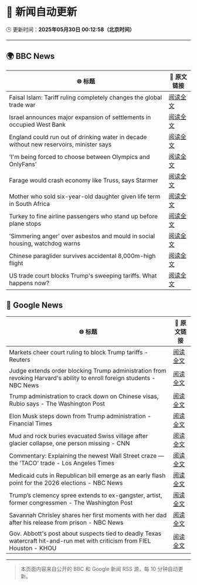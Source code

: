 # 🧠 新闻自动更新

🕒 更新时间：**2025年05月30日 00:12:58（北京时间）**

---

## 🌍 BBC News

| 🌐 标题 | 🔗 原文链接 |
|--------|-------------|
| Faisal Islam: Tariff ruling completely changes the global trade war | [阅读全文](https://www.bbc.com/news/articles/cx2epx15pj2o) |
| Israel announces major expansion of settlements in occupied West Bank | [阅读全文](https://www.bbc.com/news/articles/c1j5954edlno) |
| England could run out of drinking water in decade without new reservoirs, minister says | [阅读全文](https://www.bbc.com/news/articles/cy8dv6l2jlzo) |
| 'I'm being forced to choose between Olympics and OnlyFans' | [阅读全文](https://www.bbc.com/sport/rowing/articles/c0715154kmeo) |
| Farage would crash economy like Truss, says Starmer | [阅读全文](https://www.bbc.com/news/articles/cp3n4zwq6v9o) |
| Mother who sold six-year-old daughter given life term in South Africa | [阅读全文](https://www.bbc.com/news/articles/cj93yvr3n1xo) |
| Turkey to fine airline passengers who stand up before plane stops | [阅读全文](https://www.bbc.com/news/articles/cgle6gg9z6yo) |
| 'Simmering anger' over asbestos and mould in social housing, watchdog warns | [阅读全文](https://www.bbc.com/news/articles/cvg5q583glqo) |
| Chinese paraglider survives accidental 8,000m-high flight | [阅读全文](https://www.bbc.com/news/articles/cm238175gzyo) |
| US trade court blocks Trump's sweeping tariffs. What happens now? | [阅读全文](https://www.bbc.com/news/articles/c8xgdj9kyero) |

## 📰 Google News

| 🌐 标题 | 🔗 原文链接 |
|--------|-------------|
| Markets cheer court ruling to block Trump tariffs - Reuters | [阅读全文](https://news.google.com/rss/articles/CBMinAFBVV95cUxQbm5Zdm5RMjhhWUdFbWtWdkNqUTljRVFYc09keG5laTBjRVR6ODhMV3lzb3hPMlE5QnpFanVERTVtUEJ0cFRKUFVSbUE5d1RLanNkV0ZQcUlocUlnU2k0cjdrYVk0bk5tbURjQUcwQ0xCUUdYZE5XemRHUXk0amE5N19Ga2cwVHY3OUY0dnlTUjhwUl9IWDVnRnhTM1E?oc=5) |
| Judge extends order blocking Trump administration from revoking Harvard's ability to enroll foreign students - NBC News | [阅读全文](https://news.google.com/rss/articles/CBMiugFBVV95cUxQVmdoclFPQlhwdU9qUF9wRUZIY3RSSmFQT25GUUx1bUtxWjBBSVZMSk01Qzc1ckJfMHdXUXg5dHVqN3pjdko5clJBcmswazNsb3RIWFdBeHNBRTZvOVpzT0d0SzFid0s5V2Jvc3Utckl2NUZzbEpneXJqZlJ6WHIyZHNmUWx0b3MtUG01bUs2MHRrdlVRMFg4bDJ4NUt1NUtLWk15SnNsT2RfbVdhTF82QllIQzl5cHBVX1HSAVZBVV95cUxQSWZNaXVyOXlWbDhzNFU5bEhRMU5xYmZHTXloWkxQWTVTdDJjNDZSQUdhdmp6ZHhLYUtrdUJfMTR3VzZtVUotUVBHenlFQkZaN29iX25SUQ?oc=5) |
| Trump administration to crack down on Chinese visas, Rubio says - The Washington Post | [阅读全文](https://news.google.com/rss/articles/CBMilgFBVV95cUxNUVR1bmZOZmV1Wm53Mmpvd1BybXlPeUtCVUJkc1RkUlJDUmFTLXJGSXl2TktscW95OF9jR0tLUE5JWGJxakxBbGgwWlFnV2gxdGpsaENocjlsQzdCS3RpdWQ5cERTZWtNNHVJaEQ1MDc0c2sxT2hick0ycHYybFR5UFJoU0puVFQxeE9tLXpwUHVyQ1lEa1E?oc=5) |
| Elon Musk steps down from Trump administration - Financial Times | [阅读全文](https://news.google.com/rss/articles/CBMicEFVX3lxTE9HTWR4WE5oWkl4Q0NYU3IxTHJ1R21xMW5vUHVDQVpwUVZacnVCU2M4bUtxOTdCWHV0MDJ5LUw0QnlxZjVWUkcwcERGQXd3Vjhudm84a3k4Y2lQN3NBbDRwcTFyU2dobkRXMU1SZ3MwNlY?oc=5) |
| Mud and rock buries evacuated Swiss village after glacier collapse, one person missing - CNN | [阅读全文](https://news.google.com/rss/articles/CBMikAFBVV95cUxQYmltc091ejlCOXlralBrTnFVQXpUbV84a1ROQi1FMDBieERNVEdDTm94MnFfcy1oU0E0aWhCTWFFOW1hSjRKU1Q5UHcyRkY3UHFGZ2E3dmxCOVptQVdCejF4SHdsS3FTM0pXZTE1N1ZfM1ZMLUNyeTROV3FpcG1UVDNLVWt6T3NvSHQtbXFUNkjSAZYBQVVfeXFMTk1TbDE4ZGlPVHFNOWhXZ0FiWlNqLXhBQ21YS3YycmZ4ZmdsRmkwbjROLTdVSmVwQjNnbFl1Y0J3dGptU3JZSzJiTWxoNWkzWnRuV25nN2tTcXBzZ1pVQ1BYcVlmbVV0VjBFMVZwYTR0OG5oRlBQQ3FlUTRrVHl5V2hLZWRFMHVIQkhIN3JTcTA5bTNUcTFB?oc=5) |
| Commentary: Explaining the newest Wall Street craze — the 'TACO' trade - Los Angeles Times | [阅读全文](https://news.google.com/rss/articles/CBMipwFBVV95cUxQalNiZXJ1YlBONThEdWhfSzdOOUFqOXNpcVA2VEFkNVBzdzJLYjd6dFZEamdTbGE5U0l6SmpuS3ExVl9PdS1BZVJTcDVYMllmVEtvVHNVQ1BXaXM0WGNNTjFCaHdhOHdUdWduaEJCVlcxS0czU0JielJ6dkRuTnZ4YVN1ekRXME5aM2xCbFRxZkwyYXY0QXRjTTZXcnRna25jZHN0NG9DRQ?oc=5) |
| Medicaid cuts in Republican bill emerge as an early flash point for the 2026 elections - NBC News | [阅读全文](https://news.google.com/rss/articles/CBMiwwFBVV95cUxQYzF5bkdxbmUwRXBlOUNuV0ZFdXkzazZ6RU5YTXZMT0dPMzhxTjhWalBpajhBSTV3SWVORDJ2NWoyYktMVXRrT1ZYMXVzYUhsNDVJYlg2Y05LSmhGZXJhXzM0RjF1NWhvMElCcHJjUWtBOWZkYW45MXVGNXFaZjhMNFJ3X2UzZm9mLVN5VldxczFXUENRdl93UUVmSGZiZ2tNNVBPeTluUU54MTZNMUNTaEh0STVfODZiTU9wZzRpNEtnNzDSAVZBVV95cUxObnluM2NZdHV2LTN5dGFHaGdWcHBaNVlucTc2TXd0ZTVlVmRaVEU0RDVVVUc5dmVKRFpZUGl3ajVaYUtjbHFYdU5KdW5xeXBsQjBoS0UtUQ?oc=5) |
| Trump’s clemency spree extends to ex-gangster, artist, former congressmen - The Washington Post | [阅读全文](https://news.google.com/rss/articles/CBMilwFBVV95cUxNajZXTXhlcXZKeGloM0JYTGV3UkdnZUt2TGZqa085dklIODVTSnJlcDl0WUhEeUZRZFowT1NjZTlCbmZwSE1wSlJpaDBDM0RhZUMyR3E0NnZoX1RkdU5TZTRQNHREY0JRaWZGdGZyMGs1d1pSZVlFNngyLW00MjFMcnVsM3NMYXpqN1VFbVdPcV95UDJTRlQw?oc=5) |
| Savannah Chrisley shares her first moments with her dad after his release from prison - NBC News | [阅读全文](https://news.google.com/rss/articles/CBMiqAFBVV95cUxNaDg2bTJLTXJjYlZTc0xuRzFEaVNkOVoteUp6YTN4bmwyT2lLSWdRTmpyZGNSZVhDM3YzaHg4S1dxbkFFNWhQdVUySVRnb2RqeUY2N0EwZ0FkZnYtTzB3ZGVlUlQtb2dkZDNTWVdjZkJNRUEzaGRoTzR6QWZPSVRNWV9tcHFST0Vvak91Rkw0eHU0TzVPclNaaEpZZ29fbUhJWWNSQUdKYk_SAVZBVV95cUxNbDRnODVWUXdyZFBfS2R0VGxaaU8zRlVKZFNMQWd4LTNhalM0dVdoREhMb25uNUg1YzE1ZFlNZ194SE0zYy16b3VqYUd0bnZzLUxKbjZYZw?oc=5) |
| Gov. Abbott's post about suspects tied to deadly Texas watercraft hit-and-run met with criticism from FIEL Houston - KHOU | [阅读全文](https://news.google.com/rss/articles/CBMixAFBVV95cUxOVGYxUGRUcnVBelVkZlV6Zm9rR1NNcXRQTU9ONW1ndkhYQnBPczB5UXpHX29WWkN1eWJjeXhORS1tejAxeldkTzRJRXp0ZE9jSjNoSF9nOFR3RWl2cmlaSERjbEFYeVZ5aDRyeVJxNTZvMVdvcmdDcS11YklLb3BGcGNGSXROZGtNVElVcmJMQWhnWk9OXzd4TFpDMk85ZS1kb0VQVTVqaUhnRnhPaS1PSEh3bHZ3UXFpeVM5d2JZVkFoUVd3?oc=5) |

---
> 本页面内容来自公开的 BBC 和 Google 新闻 RSS 源，每 10 分钟自动更新。